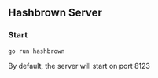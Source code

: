 ## Hashbrown Server
### Start
```
go run hashbrown
```
By default, the server will start on port 8123

